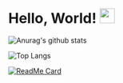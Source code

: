 # Hello, World! <img src="https://raw.githubusercontent.com/MartinHeinz/MartinHeinz/master/wave.gif" width="30px">

![Anurag's github stats](https://github-readme-stats.vercel.app/api?username=Nathan985&show_icons=true&theme=radical)

![Top Langs](https://github-readme-stats.vercel.app/api/top-langs/?username=Nathan985&theme=tokyonight)

[![ReadMe Card](https://github-readme-stats.vercel.app/api/pin/?username=Nathan985&repo=AppChat)](https://github.com/anuraghazra/github-readme-stats)
